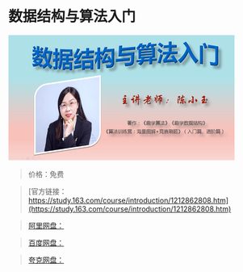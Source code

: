 # 数据结构与算法入门

![img](../../../assets/study163/free/aa6c746ac2a14a618c2529ac18c1e59a.jpg)

> 价格：免费

> [官方链接：https://study.163.com/course/introduction/1212862808.htm](https://study.163.com/course/introduction/1212862808.htm)

> [阿里网盘：]()

> [百度网盘：]()

> [夸克网盘：]()
